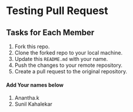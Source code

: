 # Testing Pull Request

## Tasks for Each Member

1. Fork this repo.
2. Clone the forked repo to your local machine.
3. Update this `README.md` with your name.
4. Push the changes to your remote repository.
5. Create a pull request to the original repository.


#### Add Your names below

1. Anantha.k
2. Sunil Kahalekar
